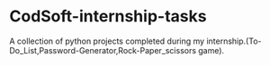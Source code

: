 # CodSoft-internship-tasks
A collection of python projects completed during my internship.(To-Do_List,Password-Generator,Rock-Paper_scissors game).
